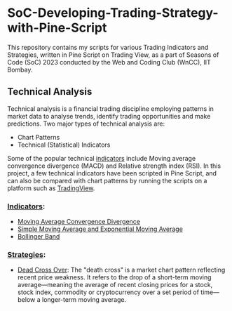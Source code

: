 # SoC-Developing-Trading-Strategy-with-Pine-Script

This repository contains my scripts for various Trading Indicators and Strategies, written in Pine Script on Trading View, as a part of Seasons of Code (SoC) 2023 conducted by the Web and Coding Club (WnCC), IIT Bombay. 

## Technical Analysis
Technical analysis is a financial trading discipline employing patterns in market data to analyse trends, identify trading opportunities and make predictions. Two major types of technical analysis are:
- Chart Patterns
- Technical (Statistical) Indicators

Some of the popular technical [indicators](./Indicators) include Moving average convergence divergence (MACD) and Relative strength index (RSI). In this project, a few technical indicators have been scripted in Pine Script, and can also be compared with chart patterns by running the scripts on a platform such as [TradingView](https://www.tradingview.com/pine/). 

### [Indicators](./Indicators):
- [Moving Average Convergence Divergence](./Indicators/MACD.pine)
- [Simple Moving Average and Exponential Moving Average](./Indicators/EMA_SMA.pine)
- [Bollinger Band](./Indicators/Bollinger_Band.pine)

### [Strategies](./Strategies):
- [Dead Cross Over](./Strategies/Crossovers.pine): The "death cross" is a market chart pattern reflecting recent price weakness. It refers to the drop of a short-term moving average—meaning the average of recent closing prices for a stock, stock index, commodity or cryptocurrency over a set period of time—below a longer-term moving average.
